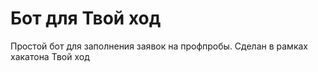 # Бот для Твой ход

Простой бот для заполнения заявок на профпробы. Сделан в рамках хакатона Твой ход
